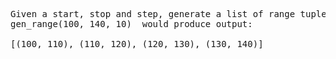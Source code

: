 <pre>
Given a start, stop and step, generate a list of range tuples, so that
gen_range(100, 140, 10)  would produce output:

[(100, 110), (110, 120), (120, 130), (130, 140)]
</pre>



